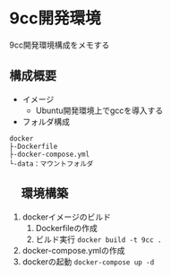 # 9cc開発環境

9cc開発環境構成をメモする

## 構成概要

- イメージ
  - Ubuntu開発環境上でgccを導入する
- フォルダ構成

```dir
docker
├-Dockerfile
├-docker-compose.yml
└-data：マウントフォルダ

```

## 　環境構築

1. dockerイメージのビルド
   1. Dockerfileの作成
   2. ビルド実行
      `docker build -t 9cc .`
2. docker-compose.ymlの作成
3. dockerの起動
  `docker-compose up -d`
